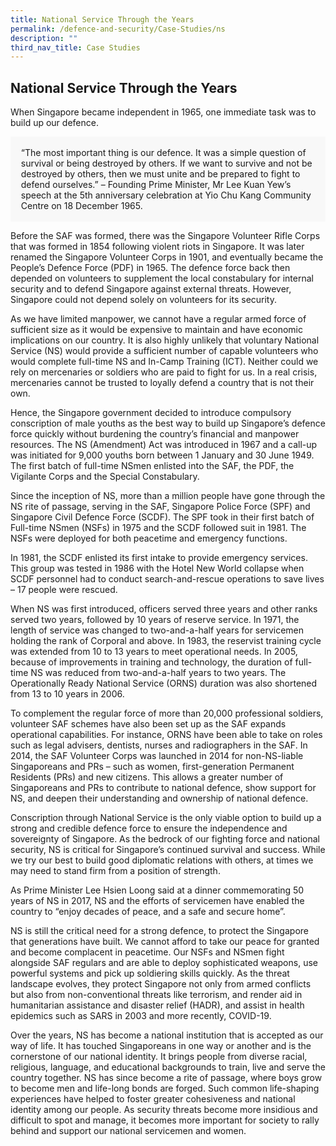 ```yaml
---
title: National Service Through the Years
permalink: /defence-and-security/Case-Studies/ns
description: ""
third_nav_title: Case Studies
---
```

## National Service Through the Years 

When Singapore became independent in 1965, one immediate task was to build up our defence. 

<div style="border:0px solid #0505f8;background-color:#f8f8f8;padding:1.2em;">
	“The most important thing is our defence. It was a simple question of survival or being destroyed by others. If we want to survive and not be destroyed by others, then we must unite and be prepared to fight to defend ourselves.” – Founding Prime Minister, Mr Lee Kuan Yew’s speech at the 5th anniversary celebration at Yio Chu Kang Community Centre on 18 December 1965.
</div>

Before the SAF was formed, there was the Singapore Volunteer Rifle Corps that was formed in 1854 following violent riots in Singapore. It was later renamed the Singapore Volunteer Corps in 1901, and eventually became the People’s Defence Force (PDF) in 1965. The defence force back then depended on volunteers to supplement the local constabulary for internal security and to defend Singapore against external threats. However, Singapore could not depend solely on volunteers for its security. 
	
As we have limited manpower, we cannot have a regular armed force of sufficient size as it would be expensive to maintain and have economic implications on our country. It is also highly unlikely that voluntary National Service (NS) would provide a sufficient number of capable volunteers who would complete full-time NS and In-Camp Training (ICT). Neither could we rely on mercenaries or soldiers who are paid to fight for us. In a real crisis, mercenaries cannot be trusted to loyally defend a country that is not their own.
	
Hence, the Singapore government decided to introduce compulsory conscription of male youths as the best way to build up Singapore’s defence force quickly without burdening the country’s financial and manpower resources. The NS (Amendment) Act was introduced in 1967 and a call-up was initiated for 9,000 youths born between 1 January and 30 June 1949. The first batch of full-time NSmen enlisted into the SAF, the PDF, the Vigilante Corps and the Special Constabulary. 
	
Since the inception of NS, more than a million people have gone through the NS rite of passage, serving in the SAF, Singapore Police Force (SPF) and Singapore Civil Defence Force (SCDF). The SPF took in their first batch of Full-time NSmen (NSFs) in 1975 and the SCDF followed suit in 1981. The NSFs were deployed for both peacetime and emergency functions. 
	
In 1981, the SCDF enlisted its first intake to provide emergency services. This group was tested in 1986 with the Hotel New World collapse when SCDF personnel had to conduct search-and-rescue operations to save lives – 17 people were rescued.
	
When NS was first introduced, officers served three years and other ranks served two years, followed by 10 years of reserve service. In 1971, the length of service was changed to two-and-a-half years for servicemen holding the rank of Corporal and above. In 1983, the reservist training cycle was extended from 10 to 13 years to meet operational needs. In 2005, because of improvements in training and technology, the duration of full-time NS was reduced from two-and-a-half years to two years. The Operationally Ready National Service (ORNS) duration was also shortened from 13 to 10 years in 2006. 
	
To complement the regular force of more than 20,000 professional soldiers, volunteer SAF schemes have also been set up as the SAF expands operational capabilities. For instance, ORNS have been able to take on roles such as legal advisers, dentists, nurses and radiographers in the SAF. In 2014, the SAF Volunteer Corps was launched in 2014 for non-NS-liable Singaporeans and PRs – such as women, first-generation Permanent Residents (PRs) and new citizens. This allows a greater number of Singaporeans and PRs to contribute to national defence, show support for NS, and deepen their understanding and ownership of national defence.
	
Conscription through National Service is the only viable option to build up a strong and credible defence force to ensure the independence and sovereignty of Singapore. As the bedrock of our fighting force and national security, NS is critical for Singapore’s continued survival and success. While we try our best to build good diplomatic relations with others, at times we may need to stand firm from a position of strength. 
	
As Prime Minister Lee Hsien Loong said at a dinner commemorating 50 years of NS in 2017, NS and the efforts of servicemen have enabled the country to “enjoy decades of peace, and a safe and secure home”.
	
NS is still the critical need for a strong defence, to protect the Singapore that generations have built. We cannot afford to take our peace for granted and become complacent in peacetime. Our NSFs and NSmen fight alongside SAF regulars and are able to deploy sophisticated weapons, use powerful systems and pick up soldiering skills quickly. As the threat landscape evolves, they protect Singapore not only from armed conflicts but also from non-conventional threats like terrorism, and render aid in humanitarian assistance and disaster relief (HADR), and assist in health epidemics such as SARS in 2003 and more recently, COVID-19. 
	
Over the years, NS has become a national institution that is accepted as our way of life. It has touched Singaporeans in one way or another and is the cornerstone of our national identity. It brings people from diverse racial, religious, language, and educational backgrounds to train, live and serve the country together. NS has since become a rite of passage, where boys grow to become men and life-long bonds are forged. Such common life-shaping experiences have helped to foster greater cohesiveness and national identity among our people. As security threats become more insidious and difficult to spot and manage, it becomes more important for society to rally behind and support our national servicemen and women.